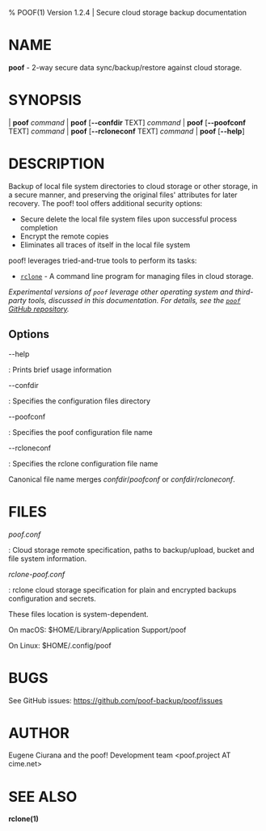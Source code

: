 % POOF(1) Version 1.2.4 | Secure cloud storage backup documentation


NAME
====

**poof** - 2-way secure data sync/backup/restore against cloud storage.


SYNOPSIS
========

| **poof** _command_
| **poof** \[**--confdir** TEXT] _command_
| **poof** \[**--poofconf** TEXT] _command_
| **poof** \[**--rcloneconf** TEXT] _command_
| **poof** \[**--help**]


DESCRIPTION
===========

Backup of local file system directories to cloud storage or other storage, in a
secure manner, and preserving the original files' attributes for later recovery.
The poof! tool offers additional security options:

- Secure delete the local file system files upon successful process completion
- Encrypt the remote copies
- Eliminates all traces of itself in the local file system

poof! leverages tried-and-true tools to perform its tasks:

- [`rclone`](https://rclone.org/) - A command line program for managing files in
  cloud storage.

_Experimental versions of `poof` leverage other operating system and third-party
tools, discussed in this documentation.  For details, see the [`poof` GitHub 
repository](https://github.com/poof-backup/poof)._


Options
-------
--help

: Prints brief usage information

--confdir

: Specifies the configuration files directory

--poofconf

: Specifies the poof configuration file name

--rcloneconf

: Specifies the rclone configuration file name

Canonical file name merges _confdir_/_poofconf_ or _confdir_/_rcloneconf_.


FILES
=====

*poof.conf*

: Cloud storage remote specification, paths to backup/upload, bucket and file 
  system information.

*rclone-poof.conf*

: rclone cloud storage specification for plain and encrypted backups
  configuration and secrets.

These files location is system-dependent.

On macOS:  $HOME/Library/Application Support/poof

On Linux:  $HOME/.config/poof


BUGS
====

See GitHub issues:  https://github.com/poof-backup/poof/issues


AUTHOR
======

Eugene Ciurana and the poof! Development team <poof.project AT cime.net>


SEE ALSO
========

**rclone(1)**

